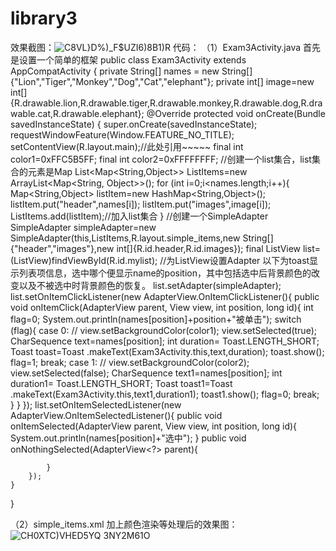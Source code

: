 # library3
效果截图：![C8VL}`D%)_F$UZ`I6)8B1)R](https://user-images.githubusercontent.com/114241292/201456091-8b670331-fdad-4a0c-a7fe-ce91128a919a.png)
代码：
  （1）Exam3Activity.java
  首先是设置一个简单的框架
  public class Exam3Activity extends AppCompatActivity {
    private String[] names = new String[]{"Lion","Tiger","Monkey","Dog","Cat","elephant"};
    private int[] image=new int[]{R.drawable.lion,R.drawable.tiger,R.drawable.monkey,R.drawable.dog,R.drawable.cat,R.drawable.elephant};
    @Override
    protected void onCreate(Bundle savedInstanceState) {
        super.onCreate(savedInstanceState);
        requestWindowFeature(Window.FEATURE_NO_TITLE);
        setContentView(R.layout.main);//此处引用~~~~~
        final int color1=0xFFC5B5FF;
        final int color2=0xFFFFFFFF;
        //创建一个list集合，list集合的元素是Map
        List<Map<String,Object>> ListItems=new ArrayList<Map<String, Object>>();
        for (int i=0;i<names.length;i++){
            Map<String,Object> listItem=new HashMap<String,Object>();
            listItem.put("header",names[i]);
            listItem.put("images",image[i]);
            ListItems.add(listItem);//加入list集合
        }
        //创建一个SimpleAdapter
        SimpleAdapter simpleAdapter=new SimpleAdapter(this,ListItems,R.layout.simple_items,new String[]{"header","images"},new int[]{R.id.header,R.id.images});
        final ListView list=(ListView)findViewById(R.id.mylist);
        //为ListView设置Adapter
    以下为toast显示列表项信息，选中哪个便显示name的position，其中包括选中后背景颜色的改变以及不被选中时背景颜色的恢复。
        list.setAdapter(simpleAdapter);
        list.setOnItemClickListener(new AdapterView.OnItemClickListener(){
            public void onItemClick(AdapterView<?> parent, View view, int position, long id){
                int flag=0;
                System.out.println(names[position]+position+"被单击");
                switch (flag){
                    case 0:
//                        view.setBackgroundColor(color1);
                        view.setSelected(true);
                        CharSequence text=names[position];
                        int duration= Toast.LENGTH_SHORT;
                        Toast toast=Toast .makeText(Exam3Activity.this,text,duration);
                        toast.show();
                        flag=1;
                        break;
                    case 1:
//                        view.setBackgroundColor(color2);
                        view.setSelected(false);
                        CharSequence text1=names[position];
                        int duration1= Toast.LENGTH_SHORT;
                        Toast toast1=Toast .makeText(Exam3Activity.this,text1,duration1);
                        toast1.show();
                        flag=0;
                        break;
                }
            }
        });
        list.setOnItemSelectedListener(new AdapterView.OnItemSelectedListener(){
            public void onItemSelected(AdapterView<?> parent, View view, int position, long id){
                System.out.println(names[position]+"选中");
            }
            public void onNothingSelected(AdapterView<?> parent){

            }
        });
    }

}

  （2）simple_items.xml
  <LinearLayout
    xmlns:android="http://schemas.android.com/apk/res/android"
    android:layout_width="match_parent"
    android:layout_height="wrap_content"
    android:orientation="horizontal">
    <TextView
        android:id="@+id/header"
        android:layout_width="wrap_content"
        android:layout_height="wrap_content"
        android:textColor="#000000"
        android:textSize="20dp"
        android:paddingLeft="10dp"
        />
    <RelativeLayout
        android:layout_width="wrap_content"
        android:layout_height="wrap_content">
        <ImageView
            android:id="@+id/images"
            android:layout_width="50dp"
            android:layout_height="50dp"
            android:layout_margin="0dp"
            android:layout_alignParentRight="true"
            />
    </RelativeLayout>
</LinearLayout>
加上颜色渲染等处理后的效果图：
  ![CH0XTC)VHED5YQ 3NY2M61O](https://user-images.githubusercontent.com/114241292/201456453-1754c233-e061-479e-aced-86dc8f8686b2.png)
